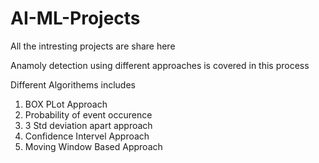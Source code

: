 # AI-ML-Projects
All the intresting projects are share here

Anamoly detection using different approaches is covered in this process

Different Algorithems includes
1. BOX PLot Approach
2. Probability of event occurence
3. 3 Std deviation apart approach
4. Confidence Intervel Approach
5. Moving Window Based Approach


